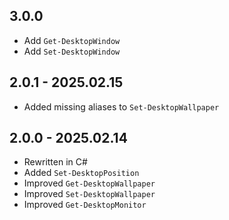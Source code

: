 ﻿## 3.0.0
- Add `Get-DesktopWindow`
- Add `Set-DesktopWindow`

## 2.0.1 - 2025.02.15
- Added missing aliases to `Set-DesktopWallpaper`

## 2.0.0 - 2025.02.14
- Rewritten in C#
- Added `Set-DesktopPosition`
- Improved `Get-DesktopWallpaper`
- Improved `Set-DesktopWallpaper`
- Improved `Get-DesktopMonitor`